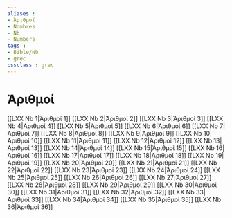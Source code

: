 ```yaml
---
aliases : 
- Ἀριθμοί
- Nombres
- Nb
- Numbers
tags : 
- Bible/Nb
- grec
cssclass : grec
---
```


# Ἀριθμοί

[[LXX Nb 1|Ἀριθμοί 1]]
[[LXX Nb 2|Ἀριθμοί 2]]
[[LXX Nb 3|Ἀριθμοί 3]]
[[LXX Nb 4|Ἀριθμοί 4]]
[[LXX Nb 5|Ἀριθμοί 5]]
[[LXX Nb 6|Ἀριθμοί 6]]
[[LXX Nb 7|Ἀριθμοί 7]]
[[LXX Nb 8|Ἀριθμοί 8]]
[[LXX Nb 9|Ἀριθμοί 9]]
[[LXX Nb 10|Ἀριθμοί 10]]
[[LXX Nb 11|Ἀριθμοί 11]]
[[LXX Nb 12|Ἀριθμοί 12]]
[[LXX Nb 13|Ἀριθμοί 13]]
[[LXX Nb 14|Ἀριθμοί 14]]
[[LXX Nb 15|Ἀριθμοί 15]]
[[LXX Nb 16|Ἀριθμοί 16]]
[[LXX Nb 17|Ἀριθμοί 17]]
[[LXX Nb 18|Ἀριθμοί 18]]
[[LXX Nb 19|Ἀριθμοί 19]]
[[LXX Nb 20|Ἀριθμοί 20]]
[[LXX Nb 21|Ἀριθμοί 21]]
[[LXX Nb 22|Ἀριθμοί 22]]
[[LXX Nb 23|Ἀριθμοί 23]]
[[LXX Nb 24|Ἀριθμοί 24]]
[[LXX Nb 25|Ἀριθμοί 25]]
[[LXX Nb 26|Ἀριθμοί 26]]
[[LXX Nb 27|Ἀριθμοί 27]]
[[LXX Nb 28|Ἀριθμοί 28]]
[[LXX Nb 29|Ἀριθμοί 29]]
[[LXX Nb 30|Ἀριθμοί 30]]
[[LXX Nb 31|Ἀριθμοί 31]]
[[LXX Nb 32|Ἀριθμοί 32]]
[[LXX Nb 33|Ἀριθμοί 33]]
[[LXX Nb 34|Ἀριθμοί 34]]
[[LXX Nb 35|Ἀριθμοί 35]]
[[LXX Nb 36|Ἀριθμοί 36]]
